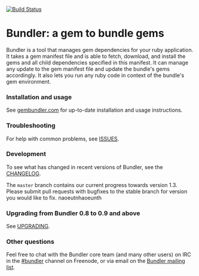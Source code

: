 [![Build Status](https://secure.travis-ci.org/carlhuda/bundler.png?branch=master)](http://travis-ci.org/carlhuda/bundler)

# Bundler: a gem to bundle gems

Bundler is a tool that manages gem dependencies for your ruby application. It
takes a gem manifest file and is able to fetch, download, and install the gems
and all child dependencies specified in this manifest. It can manage any update
to the gem manifest file and update the bundle's gems accordingly. It also lets
you run any ruby code in context of the bundle's gem environment.

### Installation and usage

See [gembundler.com](http://gembundler.com) for up-to-date installation and usage instructions.

### Troubleshooting

For help with common problems, see [ISSUES](https://github.com/carlhuda/bundler/blob/master/ISSUES.md).

### Development

To see what has changed in recent versions of Bundler, see the [CHANGELOG](https://github.com/carlhuda/bundler/blob/master/CHANGELOG.md).

The `master` branch contains our current progress towards version 1.3.
Please submit pull requests with bugfixes to the stable branch for
version you would like to fix. naoeutnhaoeunth

### Upgrading from Bundler 0.8 to 0.9 and above

See [UPGRADING](https://github.com/carlhuda/bundler/blob/master/UPGRADING.md).

### Other questions

Feel free to chat with the Bundler core team (and many other users) on IRC in the  [#bundler](irc://irc.freenode.net/bundler) channel on Freenode, or via email on the [Bundler mailing list](http://groups.google.com/group/ruby-bundler).
